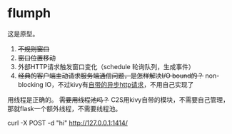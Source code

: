# flumph

这是原型。

1. ~~不规则窗口~~
2. ~~窗口位置移动~~
3. 外部HTTP请求触发窗口变化（schedule 轮询队列，生成事件）
4. ~~经典的客户端主动请求服务端通信问题，是怎样解决I/O bound的？~~ non-blocking IO，不过kivy有[自带的异步http请求](https://kivy.org/doc/stable/api-kivy.network.urlrequest.html)，不用自己实现了

用线程是正确的。
~~需要用线程池吗？~~ C2S用kivy自带的模块，不需要自己管理，那就flask一个额外线程，不需要线程池。

curl -X POST -d "hi" http://127.0.0.1:1414/
